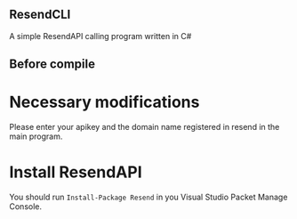 ## ResendCLI
A simple ResendAPI calling program written in C#
## Before compile
# Necessary modifications
Please enter your apikey and the domain name registered in resend in the main program.
# Install ResendAPI
You should run 
`Install-Package Resend`
in you Visual Studio Packet Manage Console.
